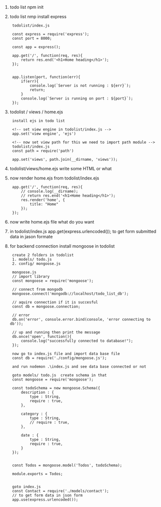 1. todo list  npm init

2. todo list nmp install express

        todolist/index.js

        const express = require('express');
        const port = 8000;

        const app = express();

        app.get('/', function(req, res){
            return res.end('<h1>Home heading</h1>');
        });


        app.listen(port, function(err){
            if(err){
                console.log(`Server is not running : ${err}`);
                return;
            }
            console.log(`Server is running on port : ${port}`);
        });

3. todolist / views / home.ejs

        install ejs in todo list

        <!-- set view engine in todolist/index.js -->
        app.set('view engine', 'ejs')

        <!-- now set view path for this we need to import path module -->
        todolist/index.js
        const path = require('path')

        app.set('views', path.join(__dirname, 'views'));

4. todolist/views/home.ejs write some HTML or what

5. now render home.ejs from todolist/index.ejs

        app.get('/', function(req, res){
            // console.log(__dirname);
            // return res.end('<h1>Home heading</h1>');
            res.render('home', {
                title: "Home"
            });
        });

6. now write home.ejs file what do you want

7. in todolist/index.js
        app.get(express.urlencoded());   to get form submitted data in jason formate

8. for backend connection install mongoose in todolist

        create 2 folders in todolist 
        1. models/ todo.js
        2. config/ mongoose.js
        
        mongoose.js
        // import library
        const mongoose = require('mongoose');

        // connect from mongodb
        mongoose.connect('mongodb://localhost/todo_list_db');

        // aquire connection if it is succesful
        const db = mongoose.connection;

        // error
        db.on('error', console.error.bind(console, 'error connecting to db'));

        // up and running then print the message
        db.once('open', function(){
            console.log("successfully connected to database!");
        });

        now go to index.js file and import data base file
        const db = require('./config/mongoose.js');
        
        and run nodemon .\index.js and see data base connected or not

        goto models/ todo.js  create schema in that
        const mongoose = require('mongoose');

        const todoSchema = new mongoose.Schema({
            description : {
                type : String,
                require : true,
            },

            category : {
                type : String,
                // require : true,
            },

            date : {
                type : String,
                require : true,
            }
        });


        const Todos = mongoose.model('Todos', todoSchema);

        module.exports = Todos;


        goto index.js
        const Contact = require('./models/contact');
        // to get form data in json form
        app.use(express.urlencoded());